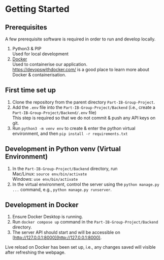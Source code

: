 # Getting Started

## Prerequisites

A few prerequisite software is required in order to run and develop locally.

1. Python3 & PIP\
   Used for local development
2. [Docker](https://docs.docker.com/get-docker/)\
  Used to containerise our application.\
  https://devopswithdocker.com/ is a good place to learn more about Docker & containerisation.

## First time set up
1. Clone the repository from the parent directory `Part-IB-Group-Project`. 
2. Add the `.env` file into the `Part-IB-Group-Project/Backend` (i.e., create a `Part-IB-Group-Project/Backend/.env` file)\
This step is required so that we do not commit & push any API keys on git.
3. Run `python3 -m venv env` to create & enter the python virtual environment, and then `pip install -r requirements.txt`

## Development in Python venv (Virtual Environment)
1. In the `Part-IB-Group-Project/Backend` directory, run\
   Mac/Linux: `source env/bin/activate`\
   Windows: `use env/bin/activate`
2. In the virtual environment, control the server using the `python manage.py ...` command, e.g., `python manage.py runserver`.

## Development in Docker
1. Ensure Docker Desktop is running.
2. Run `docker compose up` command in the `Part-IB-Group-Project/Backend` directory.
3. The server API should start and will be accessible on [http://127.0.0.1:8000](http://127.0.0.1:8000). 

Live reload on Docker has been set up, i.e., any changes saved will visible after refreshing the webpage.

